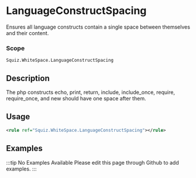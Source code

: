 # LanguageConstructSpacing

Ensures all language constructs contain a single space between themselves and their content.

### Scope

`Squiz.WhiteSpace.LanguageConstructSpacing`

## Description

The php constructs echo, print, return, include, include_once, require, require_once, and new should have one space after them.

## Usage

```xml
<rule ref="Squiz.WhiteSpace.LanguageConstructSpacing"></rule>
```

## Examples

:::tip No Examples Available
Please edit this page through Github to add examples.
:::